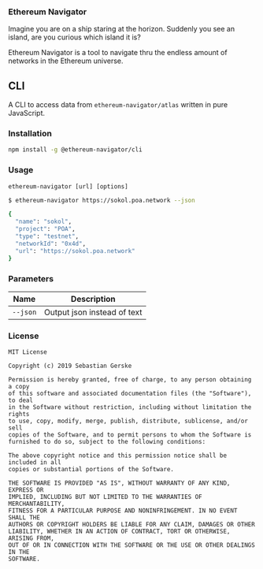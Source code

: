 ### Ethereum Navigator

Imagine you are on a ship staring at the horizon. Suddenly you see an island, are you curious which island it is?

Ethereum Navigator is a tool to navigate thru the endless amount of networks in the Ethereum universe.


## CLI

A CLI to access data from `ethereum-navigator/atlas` written in pure JavaScript.


### Installation

```bash
npm install -g @ethereum-navigator/cli
```

### Usage

`ethereum-navigator [url] [options]`

```bash
$ ethereum-navigator https://sokol.poa.network --json

{
  "name": "sokol",
  "project": "POA",
  "type": "testnet",
  "networkId": "0x4d",
  "url": "https://sokol.poa.network"
}
```

### Parameters

Name        | Description
------------|------------------------------
`--json`    | Output json instead of text

### License

```text
MIT License

Copyright (c) 2019 Sebastian Gerske

Permission is hereby granted, free of charge, to any person obtaining a copy
of this software and associated documentation files (the "Software"), to deal
in the Software without restriction, including without limitation the rights
to use, copy, modify, merge, publish, distribute, sublicense, and/or sell
copies of the Software, and to permit persons to whom the Software is
furnished to do so, subject to the following conditions:

The above copyright notice and this permission notice shall be included in all
copies or substantial portions of the Software.

THE SOFTWARE IS PROVIDED "AS IS", WITHOUT WARRANTY OF ANY KIND, EXPRESS OR
IMPLIED, INCLUDING BUT NOT LIMITED TO THE WARRANTIES OF MERCHANTABILITY,
FITNESS FOR A PARTICULAR PURPOSE AND NONINFRINGEMENT. IN NO EVENT SHALL THE
AUTHORS OR COPYRIGHT HOLDERS BE LIABLE FOR ANY CLAIM, DAMAGES OR OTHER
LIABILITY, WHETHER IN AN ACTION OF CONTRACT, TORT OR OTHERWISE, ARISING FROM,
OUT OF OR IN CONNECTION WITH THE SOFTWARE OR THE USE OR OTHER DEALINGS IN THE
SOFTWARE.
```